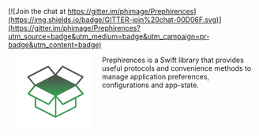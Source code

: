 [![Join the chat at https://gitter.im/phimage/Prephirences](https://img.shields.io/badge/GITTER-join%20chat-00D06F.svg)](https://gitter.im/phimage/Prephirences?utm_source=badge&utm_medium=badge&utm_campaign=pr-badge&utm_content=badge)

[<img align="left" src="logo.png" hspace="20">](#logo) Prephirences is a Swift library that provides useful protocols and convenience methods to manage application preferences, configurations and app-state.
